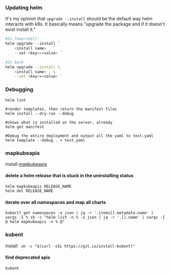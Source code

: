 ### Updating helm
It's my opinion that `upgrade --install` should be the default way helm interacts with k8s. It
basically means "upgrade the package and if it doesn't exist install it."

```powershell
#In Powershell:
helm upgrade --install `
    <install name> . `
    --set <key>=<value> `
```

```bash
#In bash
helm upgrade --install \
    <install name> . \
    --set <key>=<value> `
```

### Debugging
```shell script
helm lint

#render templates, then return the manifest files
helm install --dry-run --debug

#shows what is installed on the server, already
helm get manifest

#Debug the entire deployment and output all the yaml to test.yaml
helm template --debug . > test.yaml
```

### mapkubeapis
install [mapkubeapis](https://github.com/helm/helm-mapkubeapis)
#### delete a helm release that is stuck in the uninstalling status
```shell script
helm mapkubeapis RELEASE_NAME
helm del RELEASE_NAME
```
#### iterate over all namespaces and map all charts
```shell script
kubectl get namespaces -o json | jq -r '.items[].metadata.name' | xargs -I % sh -c "helm list -n % -o json | jq -r '.[].name' | xargs -I @ helm mapkubeapis -n % @"
```


### kubent
install ` sh -c "$(curl -sSL https://git.io/install-kubent)"`
#### find deprecated apis 
```shell script
kubent
```
